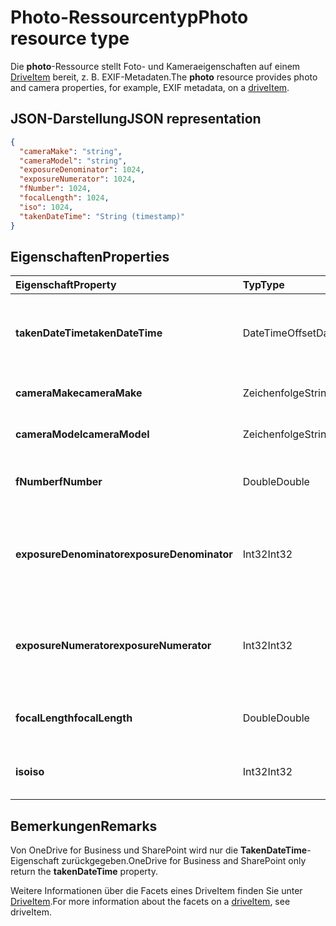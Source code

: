 # <a name="photo-resource-type"></a><span data-ttu-id="c3acc-101">Photo-Ressourcentyp</span><span class="sxs-lookup"><span data-stu-id="c3acc-101">Photo resource type</span></span>

<span data-ttu-id="c3acc-102">Die **photo**-Ressource stellt Foto- und Kameraeigenschaften auf einem [DriveItem](driveitem.md) bereit, z. B. EXIF-Metadaten.</span><span class="sxs-lookup"><span data-stu-id="c3acc-102">The **photo** resource provides photo and camera properties, for example, EXIF metadata, on a [driveItem](driveitem.md).</span></span>

## <a name="json-representation"></a><span data-ttu-id="c3acc-103">JSON-Darstellung</span><span class="sxs-lookup"><span data-stu-id="c3acc-103">JSON representation</span></span>

<!-- {
  "blockType": "resource",
  "optionalProperties": [  ],
  "@odata.type": "microsoft.graph.photo"
}-->
```json
{
  "cameraMake": "string",
  "cameraModel": "string",
  "exposureDenominator": 1024,
  "exposureNumerator": 1024,
  "fNumber": 1024,
  "focalLength": 1024,
  "iso": 1024,
  "takenDateTime": "String (timestamp)"
}
```

## <a name="properties"></a><span data-ttu-id="c3acc-104">Eigenschaften</span><span class="sxs-lookup"><span data-stu-id="c3acc-104">Properties</span></span>
| <span data-ttu-id="c3acc-105">Eigenschaft</span><span class="sxs-lookup"><span data-stu-id="c3acc-105">Property</span></span>                | <span data-ttu-id="c3acc-106">Typ</span><span class="sxs-lookup"><span data-stu-id="c3acc-106">Type</span></span>                      | <span data-ttu-id="c3acc-107">Beschreibung</span><span class="sxs-lookup"><span data-stu-id="c3acc-107">Description</span></span>                                                     |
|:------------------------|:--------------------------|:----------------------------------------------------------------|
| <span data-ttu-id="c3acc-108">**takenDateTime**</span><span class="sxs-lookup"><span data-stu-id="c3acc-108">**takenDateTime**</span></span>       | <span data-ttu-id="c3acc-109">DateTimeOffset</span><span class="sxs-lookup"><span data-stu-id="c3acc-109">DateTimeOffset</span></span>            | <span data-ttu-id="c3acc-p101">Stellt das Datum und die Uhrzeit für die Aufnahme des Fotos dar. Schreibgeschützt.</span><span class="sxs-lookup"><span data-stu-id="c3acc-p101">Represents the date and time the photo was taken. Read-only.</span></span>               |
| <span data-ttu-id="c3acc-112">**cameraMake**</span><span class="sxs-lookup"><span data-stu-id="c3acc-112">**cameraMake**</span></span>          | <span data-ttu-id="c3acc-113">Zeichenfolge</span><span class="sxs-lookup"><span data-stu-id="c3acc-113">String</span></span>                    | <span data-ttu-id="c3acc-p102">Kamerahersteller Schreibgeschützt.</span><span class="sxs-lookup"><span data-stu-id="c3acc-p102">Camera manufacturer. Read-only.</span></span>                                            |
| <span data-ttu-id="c3acc-116">**cameraModel**</span><span class="sxs-lookup"><span data-stu-id="c3acc-116">**cameraModel**</span></span>         | <span data-ttu-id="c3acc-117">Zeichenfolge</span><span class="sxs-lookup"><span data-stu-id="c3acc-117">String</span></span>                    | <span data-ttu-id="c3acc-p103">Kameramodell. Schreibgeschützt.</span><span class="sxs-lookup"><span data-stu-id="c3acc-p103">Camera model. Read-only.</span></span>                                                   |
| <span data-ttu-id="c3acc-120">**fNumber**</span><span class="sxs-lookup"><span data-stu-id="c3acc-120">**fNumber**</span></span>             | <span data-ttu-id="c3acc-121">Double</span><span class="sxs-lookup"><span data-stu-id="c3acc-121">Double</span></span>                    | <span data-ttu-id="c3acc-p104">Die Blendenzahl der Kamera. Schreibgeschützt.</span><span class="sxs-lookup"><span data-stu-id="c3acc-p104">The F-stop value from the camera. Read-only.</span></span>                               |
| <span data-ttu-id="c3acc-124">**exposureDenominator**</span><span class="sxs-lookup"><span data-stu-id="c3acc-124">**exposureDenominator**</span></span> | <span data-ttu-id="c3acc-125">Int32</span><span class="sxs-lookup"><span data-stu-id="c3acc-125">Int32</span></span>                     | <span data-ttu-id="c3acc-p105">Der Nenner der Bruchzahl für die Belichtungszeit der Kamera. Schreibgeschützt.</span><span class="sxs-lookup"><span data-stu-id="c3acc-p105">The denominator for the exposure time fraction from the camera. Read-only.</span></span> |
| <span data-ttu-id="c3acc-128">**exposureNumerator**</span><span class="sxs-lookup"><span data-stu-id="c3acc-128">**exposureNumerator**</span></span>   | <span data-ttu-id="c3acc-129">Int32</span><span class="sxs-lookup"><span data-stu-id="c3acc-129">Int32</span></span>                     | <span data-ttu-id="c3acc-p106">Der Zähler der Bruchzahl für die Belichtungszeit der Kamera. Schreibgeschützt.</span><span class="sxs-lookup"><span data-stu-id="c3acc-p106">The numerator for the exposure time fraction from the camera. Read-only.</span></span>   |
| <span data-ttu-id="c3acc-132">**focalLength**</span><span class="sxs-lookup"><span data-stu-id="c3acc-132">**focalLength**</span></span>         | <span data-ttu-id="c3acc-133">Double</span><span class="sxs-lookup"><span data-stu-id="c3acc-133">Double</span></span>                    | <span data-ttu-id="c3acc-p107">Die Brennweite der Kamera. Schreibgeschützt.</span><span class="sxs-lookup"><span data-stu-id="c3acc-p107">The focal length from the camera. Read-only.</span></span>                               |
| <span data-ttu-id="c3acc-136">**iso**</span><span class="sxs-lookup"><span data-stu-id="c3acc-136">**iso**</span></span>                 | <span data-ttu-id="c3acc-137">Int32</span><span class="sxs-lookup"><span data-stu-id="c3acc-137">Int32</span></span>                     | <span data-ttu-id="c3acc-p108">Der ISO-Wert der Kamera. Schreibgeschützt.</span><span class="sxs-lookup"><span data-stu-id="c3acc-p108">The ISO value from the camera. Read-only.</span></span>                                  |

## <a name="remarks"></a><span data-ttu-id="c3acc-140">Bemerkungen</span><span class="sxs-lookup"><span data-stu-id="c3acc-140">Remarks</span></span>
<span data-ttu-id="c3acc-141">Von OneDrive for Business und SharePoint wird nur die **TakenDateTime**-Eigenschaft zurückgegeben.</span><span class="sxs-lookup"><span data-stu-id="c3acc-141">OneDrive for Business and SharePoint only return the **takenDateTime** property.</span></span>

<span data-ttu-id="c3acc-142">Weitere Informationen über die Facets eines DriveItem finden Sie unter [DriveItem](driveitem.md).</span><span class="sxs-lookup"><span data-stu-id="c3acc-142">For more information about the facets on a [driveItem](driveitem.md), see driveItem.</span></span>

<!-- uuid: 8fcb5dbc-d5aa-4681-8e31-b001d5168d79
2015-10-25 14:57:30 UTC -->
<!-- {
  "type": "#page.annotation",
  "description": "photo resource",
  "keywords": "",
  "section": "documentation",
  "tocPath": ""
}-->
